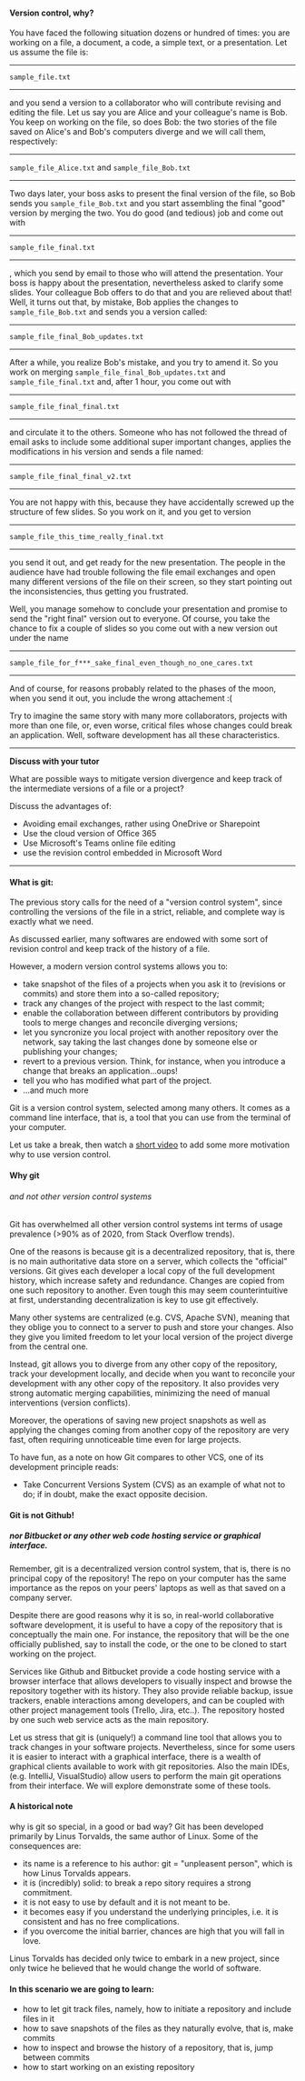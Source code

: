 #### Version control, why?

You have faced the following situation dozens or hundred of times: you are working on a file, a document, a code,
 a simple text, or a presentation. Let us assume the file is:
 
---

`sample_file.txt`

---
  
and you send a version to a collaborator who will contribute revising and editing the file.
 Let us say you are Alice and your colleague's name is Bob.
You keep on working on the file, so does Bob: the two stories of the file saved on Alice's and Bob's computers diverge
 and we will call them, respectively:

---

`sample_file_Alice.txt` and `sample_file_Bob.txt`

---


Two days later, your boss asks to present the final version of the file, so Bob sends you `sample_file_Bob.txt` and you start assembling
 the final "good" version by merging the two. You do good (and tedious) job and come out with
 
---

`sample_file_final.txt`

---
 
, which you send by email to those who will attend the presentation. Your boss is happy about the presentation, nevertheless asked to clarify some slides.
 Your colleague Bob offers to do that and you are relieved about that!
  Well, it turns out that, by mistake, Bob applies the changes to `sample_file_Bob.txt` and sends you a version called:
  
---

`sample_file_final_Bob_updates.txt`

---

After a while, you realize Bob's mistake, and you try to amend it. So you work on merging `sample_file_final_Bob_updates.txt`
 and `sample_file_final.txt` and, after 1 hour, you come out with
 
---

`sample_file_final_final.txt`

---

and circulate it to the others. Someone who has not followed the thread of email asks to include some additional 
super important changes, applies the modifications in his version and sends a file named:

---

`sample_file_final_final_v2.txt`

---

You are not happy with this, because they have accidentally screwed up the structure of few slides.
 So you work on it, and you get to version

---

`sample_file_this_time_really_final.txt`

---

you send it out, and get ready for the new presentation. The people in the audience have had trouble following the file email exchanges
 and open many different versions of the file on their screen, so they start pointing out the inconsistencies,
  thus getting you frustrated. 

Well, you manage somehow to conclude your presentation and promise to send the "right final" version out to everyone.
 Of course, you take the chance to fix a couple of slides so you come out with a new version out under the name
 
---

`sample_file_for_f***_sake_final_even_though_no_one_cares.txt`

---
 
And of course, for reasons probably related to the phases of the moon, when you send it out, you include the wrong attachement :(

Try to imagine the same story with many more collaborators, projects with more than one file, or, even worse,
 critical files whose changes could break an application. Well, software development has all these characteristics.

------------------------
**Discuss with your tutor**

What are possible ways to mitigate version divergence and keep track of the intermediate versions of a file or a project?

Discuss the advantages of:

- Avoiding email exchanges, rather using OneDrive or Sharepoint
- Use the cloud version of Office 365
- Use Microsoft's Teams online file editing
- use the revision control embedded in Microsoft Word

-------------------------


#### What is git:

The previous story calls for the need of a "version control system", since controlling the versions of the file in a
 strict, reliable, and complete way is exactly what we need.
 
As discussed earlier, many softwares are endowed with some sort of revision control and keep track of the history of a file. 

However, a modern version control systems allows you to:

- take snapshot of the files of a projects when you ask it to (revisions or commits) and store them into a so-called repository;
- track any changes of the project with respect to the last commit;
- enable the collaboration between different contributors by providing tools to merge changes and reconcile diverging versions; 
- let you syncronize you local project with another repository over the network, say taking the last changes done by someone else
 or publishing your changes;
- revert to a previous version. Think, for instance, when you introduce a change that breaks an application...oups!
- tell you who has modified what part of the project.
- ...and much more 

Git is a version control system, selected among many others. It comes as a command line interface, that is, a tool that
 you can use from the terminal of your computer.
 
Let us take a break, then watch a [short video](https://www.youtube.com/watch?v=M-O8ZNW9icQ&feature=youtu.be)
 to add some more motivation why to use version control.


#### Why git
###### and not other version control systems

Git has overwhelmed all other version control systems int terms of usage prevalence (>90% as of 2020, from Stack Overflow trends). 

One of the reasons is because git is a decentralized repository, that is, there is no main authoritative data store on a server,
 which collects the "official" versions. Git gives each developer a local copy of the full development history, which increase safety and redundance.
Changes are copied from one such repository to another. Even tough this may seem counterintuitive at first,
 understanding decentralization is key to use git effectively.

Many other systems are centralized (e.g. CVS, Apache SVN), meaning that they oblige you to connect to a server to push and store your changes.
 Also they give you limited freedom to let your local version of the project diverge from the central one.
  
Instead, git allows you to diverge from any other copy of the repository, track your development locally,
 and decide when you want to reconcile your development with any other copy of the repository. 
It also provides very strong automatic merging capabilities, minimizing the need of manual interventions (version conflicts). 

Moreover, the operations of saving new project snapshots as well as applying the changes coming from another copy of the repository
 are very fast, often requiring unnoticeable time even for large projects.

To have fun, as a note on how Git compares to other VCS, one of its development principle reads:

- Take Concurrent Versions System (CVS) as an example of what not to do; if in doubt, make the exact opposite decision.



#### Git is not Github! 
##### nor Bitbucket or any other web code hosting service or graphical interface.

Remember, git is a decentralized version control system, that is, there is no principal copy of the repository! 
The repo on your computer has the same importance as the repos on your peers' laptops as well as that saved on a company server.

Despite there are good reasons why it is so, in real-world collaborative software development, it is useful to have a copy of the repository that is conceptually the main one.
For instance, the repository that will be the one officially published, say to install the code, or the one to be cloned
 to start working on the project. 

Services like Github and Bitbucket provide a code hosting service with a browser interface that allows developers
 to visually inspect and browse the repository together with its history.
They also provide reliable backup, issue trackers, enable interactions among developers,
 and can be coupled with other project management tools (Trello, Jira, etc..). 
The repository hosted by one such web service acts as the main repository.
 
Let us stress that git is (uniquely!) a command line tool that allows you to track changes in your software projects. 
Nevertheless, since for some users it is easier to interact with a graphical interface, 
there is a wealth of graphical clients available to work with git repositories.
Also the main IDEs, (e.g. IntelliJ, VisualStudio) allow users to perform the main git operations from their interface.
We will explore demonstrate some of these tools.


#### A historical note 
why is git so special, in a good or bad way?
Git has been developed primarily by Linus Torvalds, the same author of Linux. Some of the consequences are:

- its name is a reference to his author: git = "unpleasent person", which is how Linus Torvalds appears.
- it is (incredibly) solid: to break a repo sitory requires a strong commitment.
- it is not easy to use by default and it is not meant to be.
- it becomes easy if you understand the underlying principles, i.e. it is consistent and has no free complications. 
- if you overcome the initial barrier, chances are high that you will fall in love. 

Linus Torvalds has decided only twice to embark in a new project, since only twice he believed
 that he would change the world of software.

#### In this scenario we are going to learn:

- how to let git track files, namely, how to initiate a repository and include files in it
- how to save snapshots of the files as they naturally evolve, that is, make commits
- how to inspect and browse the history of a repository, that is, jump between commits
- how to start working on an existing repository


